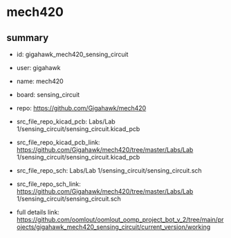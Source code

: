 # mech420
 
## summary 
* id: gigahawk_mech420_sensing_circuit
* user: gigahawk
* name: mech420
* board: sensing_circuit
* repo: https://github.com/Gigahawk/mech420
* src_file_repo_kicad_pcb: Labs/Lab 1/sensing_circuit/sensing_circuit.kicad_pcb
* src_file_repo_kicad_pcb_link: https://github.com/Gigahawk/mech420/tree/master/Labs/Lab 1/sensing_circuit/sensing_circuit.kicad_pcb


* src_file_repo_sch: Labs/Lab 1/sensing_circuit/sensing_circuit.sch
* src_file_repo_sch_link: https://github.com/Gigahawk/mech420/tree/master/Labs/Lab 1/sensing_circuit/sensing_circuit.sch
* full details link: https://github.com/oomlout/oomlout_oomp_project_bot_v_2/tree/main/projects/gigahawk_mech420_sensing_circuit/current_version/working  







